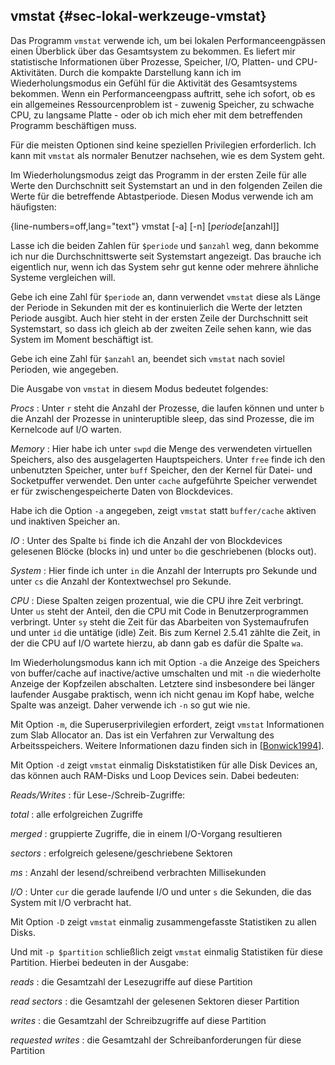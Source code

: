 
## vmstat {#sec-lokal-werkzeuge-vmstat}

Das Programm `vmstat` verwende ich, um bei lokalen Performanceengpässen einen
Überblick über das Gesamtsystem zu bekommen. Es liefert mir statistische
Informationen über Prozesse, Speicher, I/O, Platten- und CPU-Aktivitäten.
Durch die kompakte Darstellung kann ich im Wiederholungsmodus  ein Gefühl
für die Aktivität des Gesamtsystems bekommen.
Wenn ein Performanceengpass auftritt, sehe ich sofort, ob es ein allgemeines
Ressourcenproblem ist - zuwenig Speicher, zu schwache CPU, zu langsame
Platte - oder ob ich mich eher mit dem betreffenden Programm
beschäftigen muss.

Für die meisten Optionen sind keine speziellen Privilegien erforderlich.
Ich kann mit `vmstat` als normaler Benutzer nachsehen,
wie es dem System geht.
  
Im Wiederholungsmodus zeigt das Programm in der ersten Zeile für alle Werte
den Durchschnitt seit Systemstart an und in den folgenden Zeilen die Werte
für die betreffende Abtastperiode. Diesen Modus verwende ich am häufigsten:

{line-numbers=off,lang="text"}
    vmstat [-a] [-n] [$periode [$anzahl]]

Lasse ich die beiden Zahlen für `$periode` und `$anzahl` weg, dann
bekomme ich nur die Durchschnittswerte seit Systemstart angezeigt. Das
brauche ich eigentlich nur, wenn ich das System sehr gut kenne oder mehrere
ähnliche Systeme vergleichen will.

Gebe ich eine Zahl für `$periode` an, dann verwendet `vmstat` diese als Länge
der Periode in Sekunden mit der es kontinuierlich die Werte der letzten Periode
ausgibt. Auch hier steht in der ersten Zeile der Durchschnitt seit
Systemstart, so dass ich gleich ab der zweiten Zeile sehen kann, wie das
System im Moment beschäftigt ist.

Gebe ich eine Zahl für `$anzahl` an, beendet sich `vmstat` nach
soviel Perioden, wie angegeben.

Die Ausgabe von `vmstat` in diesem Modus bedeutet folgendes:

*Procs*
: Unter `r` steht die Anzahl der Prozesse, die laufen
  können und unter `b` die Anzahl der Prozesse in
  uninteruptible sleep, das sind Prozesse, die im Kernelcode auf I/O
  warten.

*Memory*
: Hier habe ich unter `swpd` die Menge des verwendeten
  virtuellen Speichers, also des ausgelagerten Hauptspeichers.
  Unter `free` finde ich den unbenutzten Speicher, unter `buff`
  Speicher, den der Kernel für Datei- und Socketpuffer verwendet.
  Den unter `cache` aufgeführte Speicher verwendet er für zwischengespeicherte
  Daten von Blockdevices.

  Habe ich die Option `-a` angegeben, zeigt `vmstat` statt `buffer/cache`
  aktiven und inaktiven Speicher an.

*IO*
: Unter des Spalte `bi` finde ich die Anzahl der von
  Blockdevices gelesenen Blöcke (blocks in) und unter `bo` die
  geschriebenen (blocks out).

*System*
: Hier finde ich unter `in` die Anzahl der Interrupts pro
  Sekunde und unter `cs` die Anzahl der Kontextwechsel pro Sekunde.

*CPU*
: Diese Spalten zeigen prozentual, wie die CPU ihre Zeit
  verbringt. Unter `us` steht der Anteil, den die CPU mit Code in
  Benutzerprogrammen verbringt. Unter `sy` steht die Zeit für das
  Abarbeiten von Systemaufrufen und unter `id` die untätige (idle)
  Zeit. Bis zum Kernel 2.5.41 zählte die Zeit, in der die CPU auf I/O
  wartete hierzu, ab dann gab es dafür die Spalte `wa`.

Im Wiederholungsmodus kann ich mit Option `-a` die Anzeige des Speichers
von buffer/cache auf inactive/active umschalten und mit `-n` die
wiederholte Anzeige der Kopfzeilen abschalten. Letztere sind insbesondere
bei länger laufender Ausgabe praktisch, wenn ich nicht genau im Kopf habe,
welche Spalte was anzeigt. Daher verwende ich `-n` so gut wie nie.

Mit Option `-m`, die Superuserprivilegien erfordert, zeigt `vmstat`
Informationen zum Slab Allocator an. Das ist ein Verfahren zur Verwaltung
des Arbeitsspeichers. Weitere Informationen dazu finden sich in
[[Bonwick1994](#bib-bonwick1994)].

Mit Option `-d` zeigt `vmstat` einmalig Diskstatistiken für alle Disk
Devices an, das können auch RAM-Disks und Loop Devices sein.
Dabei bedeuten:

*Reads/Writes*
: für Lese-/Schreib-Zugriffe:

  *total*
  : alle erfolgreichen Zugriffe

  *merged*
  : gruppierte Zugriffe, die in einem I/O-Vorgang resultieren

  *sectors*
  : erfolgreich gelesene/geschriebene Sektoren

  *ms*
  : Anzahl der lesend/schreibend verbrachten Millisekunden

*I/O*
: Unter `cur` die gerade laufende I/O und unter `s` die
  Sekunden, die das System mit I/O verbracht hat.

Mit Option `-D` zeigt `vmstat` einmalig zusammengefasste Statistiken zu
allen Disks.

Und mit `-p $partition` schließlich zeigt `vmstat` einmalig Statistiken für
diese Partition. Hierbei bedeuten in der Ausgabe:

*reads*
: die Gesamtzahl der Lesezugriffe auf diese Partition

*read sectors*
: die Gesamtzahl der gelesenen Sektoren dieser Partition

*writes*
: die Gesamtzahl der Schreibzugriffe auf diese Partition

*requested writes*
: die Gesamtzahl der Schreibanforderungen für diese Partition

